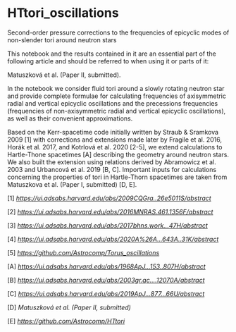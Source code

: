 # HTtori_oscillations

Second-order pressure corrections to the frequencies of epicyclic modes of non-slender tori around neutron stars

This notebook and the results contained in it are an essential part of the following article and should be referred to when using it or parts of it:

Matuszková et al. (Paper II, submitted).

In the notebook we consider fluid tori around a slowly rotating neutron star and provide complete formulae for calculating frequencies of axisymmetric radial and vertical epicyclic oscillations and the precessions frequencies (frequencies of non-axisymmetric radial and vertical epicyclic oscillations), as well as their convenient approximations.

Based on the Kerr-spacetime code initially written by Straub & Sramkova 2009 [1] with corrections and extensions made later by Fragile et al. 2016, Horák et al. 2017, and Kotrlová et al. 2020 [2-5], we extend calculations to Hartle-Thone spacetimes [A] describing the geometry around neutron stars. We also built the extension using relations derived by Abramowicz et al. 2003 and Urbancová et al. 2019 [B, C]. Important inputs for calculations concerning the properties of tori in Hartle-Thorn spacetimes are taken from Matuszkova et al. (Paper I, submitted) [D, E].

[1] *https://ui.adsabs.harvard.edu/abs/2009CQGra..26e5011S/abstract*


[2] *https://ui.adsabs.harvard.edu/abs/2016MNRAS.461.1356F/abstract*

[3] *https://ui.adsabs.harvard.edu/abs/2017bhns.work...47H/abstract*

[4] *https://ui.adsabs.harvard.edu/abs/2020A%26A...643A..31K/abstract*

[5] *https://github.com/Astrocomp/Torus_oscillations*

[A] *https://ui.adsabs.harvard.edu/abs/1968ApJ...153..807H/abstract*

[B] *https://ui.adsabs.harvard.edu/abs/2003gr.qc....12070A/abstract*

[C] *https://ui.adsabs.harvard.edu/abs/2019ApJ...877...66U/abstract*

[D] *Matuszková et al. (Paper II, submitted)*

[E] *https://github.com/Astrocomp/HTtori*
